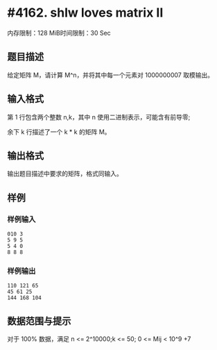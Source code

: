 # #4162. shlw loves matrix II

内存限制：128 MiB时间限制：30 Sec

## 题目描述

给定矩阵 M，请计算 M^n，并将其中每一个元素对 1000000007 取模输出。

## 输入格式

第 1 行包含两个整数 n,k，其中 n 使用二进制表示，可能含有前导零;

余下 k 行描述了一个 k * k 的矩阵 M。

## 输出格式

输出题目描述中要求的矩阵，格式同输入。

## 样例

### 样例输入

    
    010 3
    5 9 5
    5 4 0
    8 8 8
    
    

### 样例输出

    
    110 121 65
    45 61 25
    144 168 104
    
    

## 数据范围与提示

对于 100% 数据，满足 n <= 2^10000;k <= 50; 0 <= Mij < 10^9 +7
